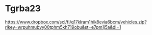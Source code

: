 # Tgrba23


https://www.dropbox.com/scl/fi/q17klram1hik8evia6bcm/vehicles.zip?rlkey=wrpuhmubvy00tphm5kh719obu&st=e7pm1j5a&dl=1
